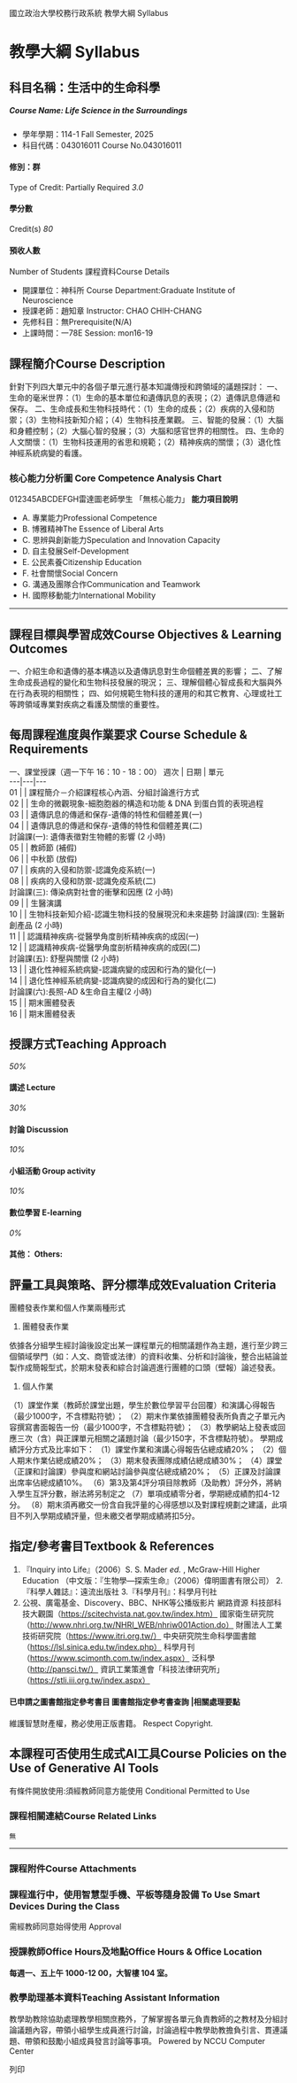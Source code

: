 國立政治大學校務行政系統 教學大綱 Syllabus
# 教學大綱 Syllabus
##  科目名稱：生活中的生命科學
#####  Course Name: Life Science in the Surroundings
  * 學年學期：114-1 Fall Semester, 2025 
  * 科目代碼：043016011 Course No.043016011


#### 修別：群
Type of Credit: Partially Required 
_3.0_
#### 學分數
Credit(s)
_80_
#### 預收人數
Number of Students
課程資料Course Details
  * 開課單位：神科所 Course Department:Graduate Institute of Neuroscience 
  * 授課老師：趙知章 Instructor: CHAO CHIH-CHANG 
  * 先修科目：無Prerequisite(N/A)
  * 上課時間：一78E Session: mon16-19


##  課程簡介Course Description
針對下列四大單元中的各個子單元進行基本知識傳授和跨領域的議題探討：
一、生命的毫米世界：（1）生命的基本單位和遺傳訊息的表現；（2）遺傳訊息傳遞和保存。
二、生命成長和生物科技時代：（1）生命的成長；（2）疾病的入侵和防禦；（3）生物科技新知介紹；（4）生物科技產業觀。
三、智能的發展：（1）大腦和身體控制；（2）大腦心智的發展；（3）大腦和感官世界的相關性。
四、生命的人文關懷：（1）生物科技運用的省思和規範；（2）精神疾病的關懷；（3）退化性神經系統病變的看護。
###  核心能力分析圖 Core Competence Analysis Chart
012345ABCDEFGH雷達圖老師學生
「無核心能力」 
**能力項目說明**
  * A. 專業能力Professional Competence
  * B. 博雅精神The Essence of Liberal Arts
  * C. 思辨與創新能力Speculation and Innovation Capacity
  * D. 自主發展Self-Development
  * E. 公民素養Citizenship Education
  * F. 社會關懷Social Concern
  * G. 溝通及團隊合作Communication and Teamwork
  * H. 國際移動能力International Mobility


* * *
##  課程目標與學習成效Course Objectives & Learning Outcomes 
一、介紹生命和遺傳的基本構造以及遺傳訊息對生命個體差異的影響；
二、了解生命成長過程的變化和生物科技發展的現況；
三、理解個體心智成長和大腦與外在行為表現的相關性；
四、如何規範生物科技的運用的和其它教育、心理或社工等跨領域專業對疾病之看護及關懷的重要性。
##  每周課程進度與作業要求 Course Schedule & Requirements
一、課堂授課（週一下午 16：10 - 18：00）
週次 |  日期 |  單元  
---|---|---  
01 |  |  課程簡介－介紹課程核心內涵、分組討論進行方式  
02 |  |  生命的微觀現象-細胞胞器的構造和功能 & DNA 到蛋白質的表現過程  
03 |  |  遺傳訊息的傳遞和保存-遺傳的特性和個體差異(一)  
04 |  |  遺傳訊息的傳遞和保存-遺傳的特性和個體差異(二)  
討論課(一): 遺傳表徵對生物體的影響 (2 小時)  
05 |  |  教師節 (補假)  
06 |  |  中秋節 (放假)  
07 |  |  疾病的入侵和防禦-認識免疫系統(一)  
08 |  |  疾病的入侵和防禦-認識免疫系統(二)  
討論課(三): 傳染病對社會的衝擊和因應 (2 小時)  
09 |  |  生醫演講  
10 |  |  生物科技新知介紹-認識生物科技的發展現況和未來趨勢 討論課(四): 生醫新創產品 (2 小時)  
11 |  |  認識精神疾病-從醫學角度剖析精神疾病的成因(一)  
12 |  |  認識精神疾病-從醫學角度剖析精神疾病的成因(二)  
討論課(五): 舒壓與關懷 (2 小時)  
13 |  |  退化性神經系統病變-認識病變的成因和行為的變化(一)  
14 |  |  退化性神經系統病變-認識病變的成因和行為的變化(二)   
討論課(六):長照-AD &生命自主權(2 小時)  
15 |  |  期末團體發表  
16 |  |  期末團體發表  
##  授課方式Teaching Approach
_50%_
####  講述 Lecture
_30%_
####  討論 Discussion
_10%_
####  小組活動 Group activity
_10%_
####  數位學習 E-learning
_0%_
####  其他： Others:
##  評量工具與策略、評分標準成效Evaluation Criteria
團體發表作業和個人作業兩種形式
  1. 團體發表作業


依據各分組學生經討論後設定出某一課程單元的相關議題作為主題，進行至少跨三個領域學門（如：人文、商管或法律）的資料收集、分析和討論後，整合出結論並製作成簡報型式，於期末發表和綜合討論週進行團體的口頭（壁報）論述發表。
  1. 個人作業


（1）課堂作業（教師於課堂出題，學生於數位學習平台回覆）和演講心得報告（最少1000字，不含標點符號）；
（2）期末作業依據團體發表所負責之子單元內容撰寫書面報告一份（最少1000字，不含標點符號）；
（3）教學網站上發表或回應三次（含）與正課單元相關之議題討論（最少150字，不含標點符號）。
學期成績評分方式及比率如下：
（1）課堂作業和演講心得報告佔總成績20%；
（2）個人期末作業佔總成績20%；
（3）期末發表團隊成績佔總成績30%；
（4）課堂（正課和討論課）參與度和網站討論參與度佔總成績20%；
（5）正課及討論課出席率佔總成績10%。
（6）第3及第4評分項目除教師（及助教）評分外，將納入學生互評分數，辦法將另制定之
（7）單項成績零分者，學期總成績酌扣4-12分。
（8）期末須再繳交一份含自我評量的心得感想以及對課程規劃之建議，此項目不列入學期成績評量，但未繳交者學期成績將扣5分。
##  指定/參考書目Textbook & References
1. 『Inquiry into Life』（2006）S. S. Mader _ed._ , McGraw-Hill Higher Education （中文版：『生物學—探索生命』（2006）偉明圖書有限公司）
2.『科學人雜誌』：遠流出版社
3.『科學月刊』：科學月刊社
4. 公視、廣電基金、Discovery、BBC、NHK等公播版影片
網路資源
科技部科技大觀園（https://scitechvista.nat.gov.tw/index.htm）
國家衛生研究院（http://www.nhri.org.tw/NHRI_WEB/nhriw001Action.do）
財團法人工業技術研究院（https://www.itri.org.tw/）
中央研究院生命科學圖書館（https://lsl.sinica.edu.tw/index.php）
科學月刊（https://www.scimonth.com.tw/index.aspx）
泛科學（http://pansci.tw/）
資訊工業策進會「科技法律研究所」（https://stli.iii.org.tw/index.aspx）
####  已申請之圖書館指定參考書目  圖書館指定參考書查詢 |相關處理要點
維護智慧財產權，務必使用正版書籍。 Respect Copyright.
##  本課程可否使用生成式AI工具Course Policies on the Use of Generative AI Tools
有條件開放使用:須經教師同意方能使用 Conditional Permitted to Use 
###  課程相關連結Course Related Links
```
無
```

* * *
###  課程附件Course Attachments
###  課程進行中，使用智慧型手機、平板等隨身設備 To Use Smart Devices During the Class
需經教師同意始得使用  Approval
###  授課教師Office Hours及地點Office Hours & Office Location
**每週一、五上午 1000-12 00，大智樓 104 室。**
###  教學助理基本資料Teaching Assistant Information
教學助教除協助處理教學相關庶務外，了解掌握各單元負責教師的之教材及分組討論議題內容，帶領小組學生成員進行討論，討論過程中教學助教擔負引言、貫連議題、帶領和鼓勵小組成員發言討論等事項。
Powered by NCCU Computer Center
  
列印
